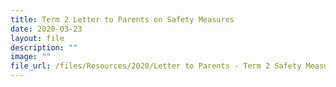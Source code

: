 ```yaml
---
title: Term 2 Letter to Parents on Safety Measures
date: 2020-03-23
layout: file
description: ""
image: ""
file_url: /files/Resources/2020/Letter to Parents - Term 2 Safety Measures.pdf
---
```

